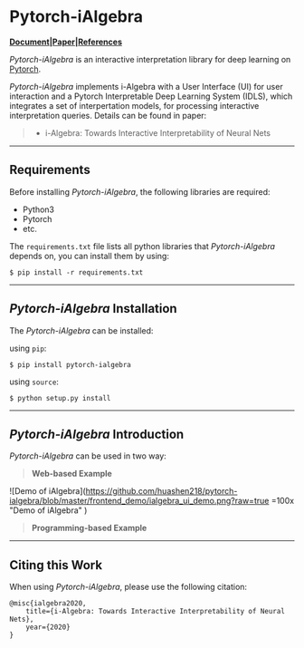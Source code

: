 <!-- <script type="text/javascript" src="http://cdn.mathjax.org/mathjax/latest/MathJax.js?config=default"></script> -->

# Pytorch-iAlgebra

**[Document]()|[Paper]()|[References]()**

*Pytorch-iAlgebra* is an interactive interpretation library for deep learning on [Pytorch](https://pytorch.org).


*Pytorch-iAlgebra* implements i-Algebra with a User Interface (UI) for user interaction and a Pytorch Interpretable Deep Learning System (IDLS), which integrates a set of interpertation models, for processing interactive interpretation queries. Details can be found in paper:

> * i-Algebra: Towards Interactive Interpretability of Neural Nets


------
**Requirements**
----
Before installing *Pytorch-iAlgebra*, the following libraries are required:

* Python3
* Pytorch
* etc.

The `requirements.txt` file lists all python libraries that *Pytorch-iAlgebra* depends on, you can install them by using:

```console
$ pip install -r requirements.txt
```

------
***Pytorch-iAlgebra* Installation**
----

The *Pytorch-iAlgebra* can be installed:

using `pip`:
```console
$ pip install pytorch-ialgebra
```
using `source`:
```console
$ python setup.py install
```



----
***Pytorch-iAlgebra* Introduction**
----

*Pytorch-iAlgebra* can be used in two way:

>**Web-based Example**

![Demo of iAlgebra](https://github.com/huashen218/pytorch-ialgebra/blob/master/frontend_demo/ialgebra_ui_demo.png?raw=true =100x "Demo of iAlgebra" )

>**Programming-based Example**

----
**Citing this Work**
----

When using *Pytorch-iAlgebra*, please use the following citation:
```
@misc{ialgebra2020,
    title={i-Algebra: Towards Interactive Interpretability of Neural Nets},
    year={2020}
}
```

<!-- * **GuidedBackpropSmoothGrad** -->







<!-- 

A sample project that exists as an aid to the [Python Packaging User
Guide][packaging guide]'s [Tutorial on Packaging and Distributing
Projects][distribution tutorial].

This project does not aim to cover best practices for Python project
development as a whole. For example, it does not provide guidance or tool
recommendations for version control, documentation, or testing.

[The source for this project is available here][src].

Most of the configuration for a Python project is done in the `setup.py` file,
an example of which is included in this project. You should edit this file
accordingly to adapt this sample project to your needs.

----

This is the README file for the project.

The file should use UTF-8 encoding and can be written using
[reStructuredText][rst] or [markdown][md use] with the appropriate [key set][md
use]. It will be used to generate the project webpage on PyPI and will be
displayed as the project homepage on common code-hosting services, and should be
written for that purpose.

Typical contents for this file would include an overview of the project, basic
usage examples, etc. Generally, including the project changelog in here is not a
good idea, although a simple “What's New” section for the most recent version
may be appropriate.

[packaging guide]: https://packaging.python.org
[distribution tutorial]: https://packaging.python.org/tutorials/packaging-projects/
[src]: https://github.com/pypa/sampleproject
[rst]: http://docutils.sourceforge.net/rst.html
[md]: https://tools.ietf.org/html/rfc7764#section-3.5 "CommonMark variant"
[md use]: https://packaging.python.org/specifications/core-metadata/#description-content-type-optional -->


